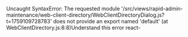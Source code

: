 Uncaught SyntaxError: The requested module '/src/views/rapid-admin-maintenance/web-client-directory/WebClientDirectoryDialog.js?t=1759109728783' does not provide an export named 'default' (at WebClientDirectory.js:8:8)Understand this error
react-
